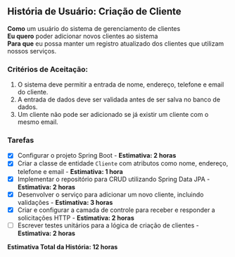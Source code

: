 ## História de Usuário: Criação de Cliente

**Como** um usuário do sistema de gerenciamento de clientes  
**Eu quero** poder adicionar novos clientes ao sistema  
**Para que** eu possa manter um registro atualizado dos clientes que utilizam nossos serviços.

### Critérios de Aceitação:

1. O sistema deve permitir a entrada de nome, endereço, telefone e email do cliente.
2. A entrada de dados deve ser validada antes de ser salva no banco de dados.
3. Um cliente não pode ser adicionado se já existir um cliente com o mesmo email.

### Tarefas

- [x] Configurar o projeto Spring Boot - **Estimativa: 2 horas**
- [x] Criar a classe de entidade `Cliente` com atributos como nome, endereço, telefone e email - **Estimativa: 1 hora**
- [x] Implementar o repositório para CRUD utilizando Spring Data JPA - **Estimativa: 2 horas**
- [x] Desenvolver o serviço para adicionar um novo cliente, incluindo validações - **Estimativa: 3 horas**
- [x] Criar e configurar a camada de controle para receber e responder a solicitações HTTP - **Estimativa: 2 horas**
- [ ] Escrever testes unitários para a lógica de criação de clientes - **Estimativa: 2 horas**

**Estimativa Total da História: 12 horas**